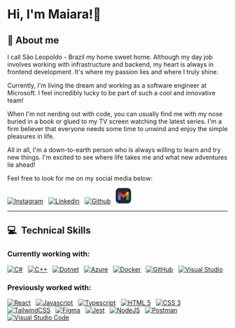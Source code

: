 # Hi, I'm Maiara!👋

## 🔖 About me

I call São Leopoldo - Brazil my home sweet home. Although my day job involves working with infrastructure and backend, my heart is always in frontend development. It's where my passion lies and where I truly shine.

Currently, I'm living the dream and working as a software engineer at Microsoft. I feel incredibly lucky to be part of such a cool and innovative team!

When I'm not nerding out with code, you can usually find me with my nose buried in a book or glued to my TV screen watching the latest series. I'm a firm believer that everyone needs some time to unwind and enjoy the simple pleasures in life.

All in all, I'm a down-to-earth person who is always willing to learn and try new things. I'm excited to see where life takes me and what new adventures lie ahead!

Feel free to look for me on my social media below:

[<img src="https://skillicons.dev/icons?i=instagram" alt="Instagram" width="35"/>](https://www.instagram.com/maiaralange/)&nbsp;&nbsp;
[<img src="https://skillicons.dev/icons?i=linkedin" alt="Linkedin" width="35"/>](https://linkedin.com/in/maiara-lange/)&nbsp;&nbsp;
[<img src="https://skillicons.dev/icons?i=github" alt="Github" width="35"/>](https://github.com/maiaralange)&nbsp;&nbsp;
[<img src="images/gmail.png" alt="Gmail" width="35"/>](mailto:lange.maiara@gmail.com)&nbsp;&nbsp;

---

## :computer: &nbsp;Technical Skills

### **Currently working with:**

[<img src="https://skillicons.dev/icons?i=cs" alt="C#" width="35"/>](http://csharp.net/)&nbsp;&nbsp;
[<img src="https://skillicons.dev/icons?i=cpp" alt="C++" width="35"/>](https://learn.microsoft.com/cpp/cpp)&nbsp;&nbsp;
[<img src="https://skillicons.dev/icons?i=dotnet" alt="Dotnet" width="35"/>](https://dotnet.microsoft.com/)&nbsp;&nbsp;
[<img src="https://skillicons.dev/icons?i=azure" alt="Azure" width="35"/>](https://azure.microsoft.com/)&nbsp;&nbsp;
[<img src="https://skillicons.dev/icons?i=docker" alt="Docker" width="35"/>](https://www.docker.com/)&nbsp;&nbsp;
[<img src="https://skillicons.dev/icons?i=github" alt="GitHub" width="35"/>](https://github.com)&nbsp;&nbsp;
[<img src="https://skillicons.dev/icons?i=visualstudio" alt="Visual Studio" width="35"/>](https://visualstudio.microsoft.com/)&nbsp;&nbsp;

### **Previously worked with:**

[<img src="https://skillicons.dev/icons?i=react" alt="React" width="35"/>](https://reactjs.org/)&nbsp;&nbsp;
[<img src="https://skillicons.dev/icons?i=js" alt="Javascript" width="35"/>](https://en.wikipedia.org/wiki/JavaScript)&nbsp;&nbsp;
[<img src="https://skillicons.dev/icons?i=ts" alt="Typescript" width="35"/>](https://www.typescriptlang.org/)&nbsp;&nbsp;
[<img src="https://skillicons.dev/icons?i=html" alt="HTML 5" width="35"/>](https://en.wikipedia.org/wiki/HTML)&nbsp;&nbsp;
[<img src="https://skillicons.dev/icons?i=css" alt="CSS 3" width="35"/>](https://en.wikipedia.org/wiki/CSS)&nbsp;&nbsp;
[<img src="https://skillicons.dev/icons?i=tailwind" alt="TailwindCSS" width="35"/>](https://tailwindcss.com/)&nbsp;&nbsp;
[<img src="https://skillicons.dev/icons?i=figma" alt="Figma" width="35"/>](https://www.figma.com/)&nbsp;&nbsp;
[<img src="https://skillicons.dev/icons?i=jest" alt="Jest" width="35"/>](https://jestjs.io/)&nbsp;&nbsp;
[<img src="https://skillicons.dev/icons?i=nodejs" alt="NodeJS" width="35"/>](https://nodejs.org/)&nbsp;&nbsp;
[<img src="https://skillicons.dev/icons?i=postman" alt="Postman" width="35"/>](https://www.postman.com/)&nbsp;&nbsp;
[<img src="https://skillicons.dev/icons?i=vscode" alt="Visual Studio Code" width="35"/>](https://code.visualstudio.com/)&nbsp;&nbsp;
